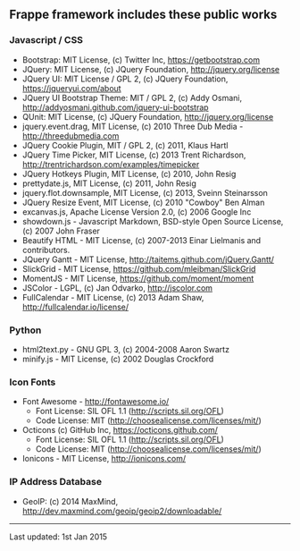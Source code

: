 ## Frappe framework includes these public works

### Javascript / CSS

- Bootstrap: MIT License, (c) Twitter Inc, https://getbootstrap.com
- JQuery: MIT License, (c) JQuery Foundation, http://jquery.org/license
- JQuery UI: MIT License / GPL 2, (c) JQuery Foundation, https://jqueryui.com/about
- JQuery UI Bootstrap Theme: MIT / GPL 2, (c) Addy Osmani, http://addyosmani.github.com/jquery-ui-bootstrap
- QUnit: MIT License, (c) JQuery Foundation, http://jquery.org/license
- jquery.event.drag,  MIT License, (c) 2010 Three Dub Media - http://threedubmedia.com
- JQuery Cookie Plugin, MIT / GPL 2, (c) 2011, Klaus Hartl
- JQuery Time Picker, MIT License, (c) 2013 Trent Richardson, http://trentrichardson.com/examples/timepicker
- JQuery Hotkeys Plugin, MIT License, (c) 2010, John Resig
- prettydate.js, MIT License, (c) 2011, John Resig
- jquery.flot.downsample, MIT License, (c) 2013, Sveinn Steinarsson
- JQuery Resize Event, MIT License, (c) 2010 "Cowboy" Ben Alman
- excanvas.js, Apache License Version 2.0, (c) 2006 Google Inc
- showdown.js - Javascript Markdown, BSD-style Open Source License, (c) 2007 John Fraser
- Beautify HTML - MIT License, (c) 2007-2013 Einar Lielmanis and contributors.
- JQuery Gantt - MIT License, http://taitems.github.com/jQuery.Gantt/
- SlickGrid - MIT License, https://github.com/mleibman/SlickGrid
- MomentJS - MIT License, https://github.com/moment/moment
- JSColor - LGPL, (c) Jan Odvarko, http://jscolor.com
- FullCalendar - MIT License, (c) 2013 Adam Shaw, http://fullcalendar.io/license/

### Python

- html2text.py - GNU GPL 3, (c) 2004-2008 Aaron Swartz
- minify.js - MIT License, (c) 2002 Douglas Crockford

### Icon Fonts

- Font Awesome - http://fontawesome.io/
    - Font License: SIL OFL 1.1 (http://scripts.sil.org/OFL)
    - Code License: MIT (http://choosealicense.com/licenses/mit/)
- Octicons (c) GitHub Inc, https://octicons.github.com/
    - Font License: SIL OFL 1.1 (http://scripts.sil.org/OFL)
    - Code License: MIT (http://choosealicense.com/licenses/mit/)
- Ionicons - MIT License, http://ionicons.com/

### IP Address Database

- GeoIP: (c) 2014 MaxMind, http://dev.maxmind.com/geoip/geoip2/downloadable/

---

Last updated: 1st Jan 2015
